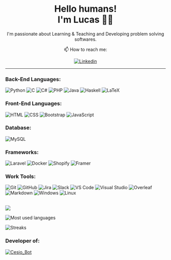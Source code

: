 <h1 align='center'>
Hello humans!</br>I'm Lucas 🐱‍👤
</h1>

<p align='center'>
 I'm passionate about Learning & Teaching and Developing problem solving softwares.
</p>

<div align='center'>
📫 How to reach me:

[![Linkedin](https://img.shields.io/badge/LinkedIn-0077B5?style=for-the-badge&logo=linkedin&logoColor=white)](https://www.linkedin.com/in/lucas-borges-dalcin-948a4020b/)

</div>

---

### Back-End Languages:

![Python](https://img.shields.io/badge/Python-FFD43B?style=for-the-badge&logo=python&logoColor=blue)
![C](https://img.shields.io/badge/C-00599C?style=for-the-badge&logo=c&logoColor=white)
![C#](https://img.shields.io/badge/C%23-5C2D91?style=for-the-badge&logo=c-sharp&logoColor=white)
![PHP](https://img.shields.io/badge/PHP-777BB4?style=for-the-badge&logo=php&logoColor=white)
![Java](https://img.shields.io/badge/java-f05032.svg?style=for-the-badge&logo=openjdk&logoColor=white)
![Haskell](https://img.shields.io/badge/Haskell-black?style=for-the-badge&logo=haskell&logoColor=5D4F85)
![LaTeX](https://img.shields.io/badge/LaTeX-%23008080.svg?style=for-the-badge&logo=latex&logoColor=white)

### Front-End Languages:
![HTML](https://img.shields.io/badge/HTML%205-E34F26?style=for-the-badge&logo=html5&logoColor=white)
![CSS](https://img.shields.io/badge/CSS%203-1572B6?style=for-the-badge&logo=css3&logoColor=white)
![Bootstrap](https://img.shields.io/badge/Bootstrap-563D7C?style=for-the-badge&logo=bootstrap&logoColor=white)
![JavaScript](https://img.shields.io/badge/JavaScript-323330?style=for-the-badge&logo=javascript&logoColor=F7DF1E)

### Database:
![MySQL](https://img.shields.io/badge/MySQL-005C84?style=for-the-badge&logo=mysql&logoColor=white)

### Frameworks:
![Laravel](https://img.shields.io/badge/Laravel-000000?style=for-the-badge&logo=Laravel&logoColor=Red)
![Docker](https://img.shields.io/badge/Docker-2496ED?style=for-the-badge&logo=docker&logoColor=white)
![Shopify](https://img.shields.io/badge/shopify-8DB543?style=for-the-badge&logo=Shopify&logoColor=white)
![Framer](https://img.shields.io/badge/Framer-black?style=for-the-badge&logo=framer&logoColor=blue)

### Work Tools:
![Git](https://img.shields.io/badge/Git-f05032?style=for-the-badge&logo=git&logoColor=white)
![GitHub](https://img.shields.io/badge/GitHub-181717?style=for-the-badge&logo=github&logoColor=white)
![Jira](https://img.shields.io/badge/Jira-0052CC?style=for-the-badge&logo=Jira&logoColor=white)
![Slack](https://img.shields.io/badge/Slack-4A154B?style=for-the-badge&logo=slack&logoColor=white)
![VS Code](https://img.shields.io/badge/VS%20Code-007acc?style=for-the-badge&logo=visual-studio-code&logoColor=white)
![Visual Studio](https://img.shields.io/badge/Visual%20Studio-5C2D91?style=for-the-badge&logo=visual-studio&logoColor=white)
![Overleaf](https://img.shields.io/badge/Overleaf-47A141?style=for-the-badge&logo=Overleaf&logoColor=white)
![Markdown](https://img.shields.io/badge/Markdown-000000?style=for-the-badge&logo=markdown&logoColor=white)
![Windows](https://img.shields.io/badge/Windows-017AD7?style=for-the-badge&logo=windows&logoColor=white)
![Linux](https://img.shields.io/badge/Linux-FCC624?style=for-the-badge&logo=linux&logoColor=black)

<br/>

<img align="center" src="https://github-readme-stats.vercel.app/api?username=lucas3919&show_icons=true&theme=github_dark"/>

<br>

![Most used languages](https://github-readme-stats.vercel.app/api/top-langs/?username=lucas3919&theme=github_dark)

![Streaks](https://github-readme-streak-stats.herokuapp.com/?user=lucas3919&theme=dark)


### Developer of:

[![Cesio_Bot](https://github-readme-stats.vercel.app/api/pin/?username=cesarstudents&repo=Cesio_Bot&title_color=C9D1D9&icon_color=8B949E&text_color=8B949E&bg_color=0D1117)](https://github.com/cesarstudents/Cesio_Bot)
